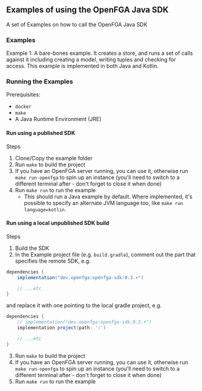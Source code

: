 ## Examples of using the OpenFGA Java SDK

A set of Examples on how to call the OpenFGA Java SDK

### Examples
Example 1:
A bare-bones example. It creates a store, and runs a set of calls against it including creating a model, writing tuples and checking for access.
This example is implemented in both Java and Kotlin.


### Running the Examples

Prerequisites:
- `docker`
- `make`
- A Java Runtime Environment (JRE)

#### Run using a published SDK

Steps
1. Clone/Copy the example folder
2. Run `make` to build the project
3. If you have an OpenFGA server running, you can use it, otherwise run `make run-openfga` to spin up an instance (you'll need to switch to a different terminal after - don't forget to close it when done)
4. Run `make run` to run the example
   * This should run a Java example by default. Where implemented, it's possible to specify an alternate JVM language too, like `make run language=kotlin`. 

#### Run using a local unpublished SDK build

Steps
1. Build the SDK
2. In the Example project file (e.g. `build.gradle`), comment out the part that specifies the remote SDK, e.g.
```groovy
dependencies {
    implementation("dev.openfga:openfga-sdk:0.3.+")

    // ...etc
}
```
and replace it with one pointing to the local gradle project, e.g.
```groovy
dependencies {
    // implementation("dev.openfga:openfga-sdk:0.3.+")
    implementation project(path: ':')

    // ...etc
}
```
3. Run `make` to build the project
4. If you have an OpenFGA server running, you can use it, otherwise run `make run-openfga` to spin up an instance (you'll need to switch to a different terminal after - don't forget to close it when done)
5. Run `make run` to run the example
